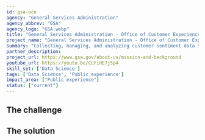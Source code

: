 ```yaml
---
id: gsa-oce
agency: "General Services Administration"
agency_abbrev: "GSA"
agency_logo: "GSA.webp"
title: "General Services Administration - Office of Customer Experience "
project_name: "General Services Administration - Office of Customer Experience "
summary: "Collecting, managing, and analyzing customer sentiment data so GSA has the customer insights it needs for fully-realized mission delivery."
partner_description: 
project_url: https://www.gsa.gov/about-us/mission-and-background
youtube_url: https://youtu.be/CLFiHE7j5p4
skill_set: ['Data Science']
tags: ['Data_Science', 'Public_experience']
impact_area: ["Public experience"]
status: ["current"]
---
```




## The challenge

## The solution 


